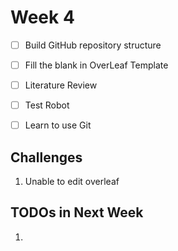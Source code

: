 # Week 4

- [ ] Build GitHub repository structure
- [ ] Fill the blank in OverLeaf Template
- [ ] Literature Review
- [ ] Test Robot
- [ ] Learn to use Git


## Challenges
1. Unable to edit overleaf


## TODOs in Next Week
1. 
